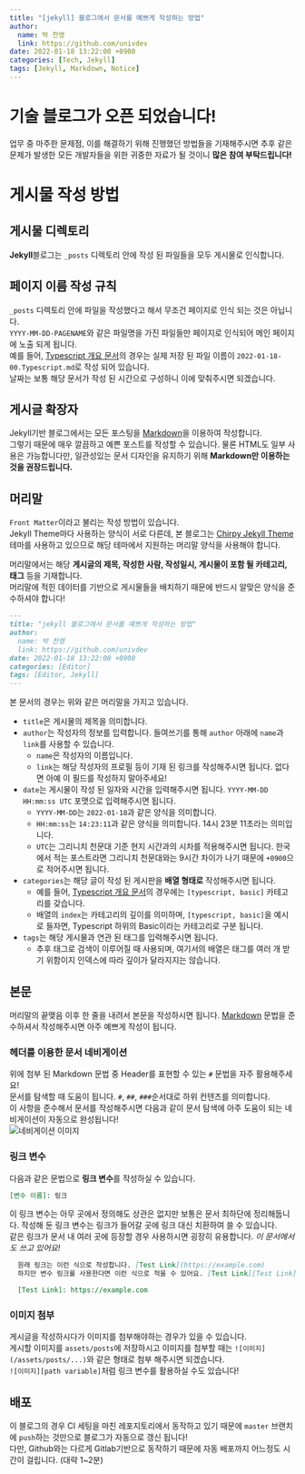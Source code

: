 ```yaml
---
title: "[jekyll] 블로그에서 문서를 예쁘게 작성하는 방법"
author:
  name: 박 찬영
  link: https://github.com/univdev
date: 2022-01-18 13:22:00 +0900
categories: [Tech, Jekyll]
tags: [Jekyll, Markdown, Notice]
---
```

# 기술 블로그가 오픈 되었습니다!
업무 중 마주한 문제점, 이를 해결하기 위해 진행했던 방법들을 기재해주시면 추후 같은 문제가 발생한 모든 개발자들을 위한 귀중한 자료가 될 것이니 **많은 참여 부탁드립니다!**
# 게시물 작성 방법
## 게시물 디렉토리
**Jekyll**블로그는 ```_posts``` 디렉토리 안에 작성 된 파일들을 모두 게시물로 인식합니다.  
## 페이지 이름 작성 규칙
```_posts``` 디렉토리 안에 파일을 작성했다고 해서 무조건 페이지로 인식 되는 것은 아닙니다.  
```YYYY-MM-DD-PAGENAME```와 같은 파일명을 가진 파일들만 페이지로 인식되어 메인 페이지에 노출 되게 됩니다.  
예를 들어, [Typescript 개요 문서](http://127.0.0.1:4000/posts/00.Typescript-%EA%B0%9C%EC%9A%94/)의 경우는 실제 저장 된 파일 이름이 ```2022-01-18-00.Typescript.md```로 작성 되어 있습니다.  
날짜는 보통 해당 문서가 작성 된 시간으로 구성하니 이에 맞춰주시면 되겠습니다.
## 게시글 확장자
Jekyll기반 블로그에서는 모든 포스팅을 [Markdown][markdown]을 이용하여 작성합니다.  
그렇기 때문에 매우 깔끔하고 예쁜 포스트를 작성할 수 있습니다.
물론 HTML도 일부 사용은 가능합니다만, 일관성있는 문서 디자인을 유지하기 위해 **Markdown만 이용하는 것을 권장드립니다.**
## 머리말
```Front Matter```이라고 불리는 작성 방법이 있습니다.  
Jekyll Theme마다 사용하는 양식이 서로 다른데, 본 블로그는 [Chirpy Jekyll Theme][Chirpy Jekyll Theme]테마를 사용하고 있으므로 해당 테마에서 지원하는 머리말 양식을 사용해야 합니다.

머리말에서는 해당 **게시글의 제목, 작성한 사람, 작성일시, 게시물이 포함 될 카테고리, 태그** 등을 기재합니다.  
머리말에 적힌 데이터를 기반으로 게시물들을 배치하기 때문에 반드시 알맞은 양식을 준수하셔야 합니다!
```markdown
---
title: "jekyll 블로그에서 문서를 예쁘게 작성하는 방법"
author:
  name: 박 찬영
  link: https://github.com/univdev
date: 2022-01-18 13:22:00 +0900
categories: [Editor]
tags: [Editor, Jekyll]
---
```
본 문서의 경우는 위와 같은 머리말을 가지고 있습니다.  
- ```title```은 게시물의 제목을 의미합니다.
- ```author```는 작성자의 정보를 입력합니다. 들여쓰기를 통해 ```author``` 아래에 ```name```과 ```link```를 사용할 수 있습니다.
  - ```name```은 작성자의 이름입니다.
  - ```link```는 해당 작성자의 프로필 등이 기재 된 링크를 작성해주시면 됩니다. 없다면 아예 이 필드를 작성하지 말아주세요!
- ```date```는 게시물이 작성 된 일자와 시간을 입력해주시면 됩니다. ```YYYY-MM-DD HH:mm:ss UTC``` 포맷으로 입력해주시면 됩니다.
  - ```YYYY-MM-DD```는 ```2022-01-18```과 같은 양식을 의미합니다.
  - ```HH:mm:ss```는 ```14:23:11```과 같은 양식을 의미합니다. 14시 23분 11초라는 의미입니다.
  - ```UTC```는 그리니치 천문대 기준 현지 시간과의 시차를 적용해주시면 됩니다. 한국에서 적는 포스트라면 그리니치 천문대와는 9시간 차이가 나기 때문에 ```+0900```으로 적어주시면 됩니다.
- ```categories```는 해당 글이 작성 된 게시판을 **배열 형태로** 작성해주시면 됩니다.
  - 예를 들어, [Typescript 개요 문서](http://127.0.0.1:4000/posts/00.Typescript-%EA%B0%9C%EC%9A%94/)의 경우에는 ```[typescript, basic]``` 카테고리를 갖습니다.
  - 배열의 ```index```는 카테고리의 깊이를 의미하며, ```[typescript, basic]```을 예시로 들자면, Typescript 하위의 Basic이라는 카테고리로 구분 됩니다.
- ```tags```는 해당 게시물과 연관 된 태그를 입력해주시면 됩니다.
  - 추후 태그로 검색이 이루어질 때 사용되며, 여기서의 배열은 태그를 여러 개 받기 위함이지 인덱스에 따라 깊이가 달라지지는 않습니다.

## 본문
머리말의 끝맺음 이후 한 줄을 내려서 본문을 작성하시면 됩니다. [Markdown][markdown] 문법을 준수하셔서 작성해주시면 아주 예쁘게 작성이 됩니다.
### 헤더를 이용한 문서 네비게이션
위에 첨부 된 Markdown 문법 중 Header를 표현할 수 있는 ```#``` 문법을 자주 활용해주세요!  
문서를 탐색할 때 도움이 됩니다. ```#```, ```##```, ```###```순서대로 하위 컨텐츠를 의미합니다.  
이 사항을 준수해서 문서를 작성해주시면 다음과 같이 문서 탐색에 아주 도움이 되는 네비게이션이 자동으로 완성됩니다!  
![네비게이션 이미지][document_navigation]
### 링크 변수
다음과 같은 문법으로 **링크 변수**를 작성하실 수 있습니다.
```markdown
[변수 이름]: 링크
```
이 링크 변수는 아무 곳에서 정의해도 상관은 없지만 보통은 문서 최하단에 정리해둡니다. 작성해 둔 링크 변수는 링크가 들어갈 곳에 링크 대신 치환하여 쓸 수 있습니다.  
같은 링크가 문서 내 여러 곳에 등장할 경우 사용하시면 굉장히 유용합니다. *이 문서에서도 쓰고 있어요!*
```markdown
  원래 링크는 이런 식으로 작성합니다. [Test Link](https://example.com)
  하지만 변수 링크를 사용한다면 이런 식으로 적을 수 있어요. [Test Link][Test Link]

  [Test Link]: https://example.com
```
### 이미지 첨부
게시글을 작성하시다가 이미지를 첨부해야하는 경우가 있을 수 있습니다.  
게시할 이미지를 ```assets/posts```에 저장하시고 이미지를 첨부할 때는 ```![이미지](/assets/posts/...)```와 같은 형태로 첨부 해주시면 되겠습니다.  
```![이미지][path variable]```처럼 링크 변수를 활용하실 수도 있습니다!
## 배포
이 블로그의 경우 CI 세팅을 마친 레포지토리에서 동작하고 있기 때문에 ```master``` 브랜치에 ```push```하는 것만으로 블로그가 자동으로 갱신 됩니다!  
다만, Github와는 다르게 Gitlab기반으로 동작하기 때문에 자동 배포까지 어느정도 시간이 걸립니다. (대략 1~2분)  

[로컬에서 프로젝트 실행하는 방법]: /posts/how_to_launch_jekyll
[Chirpy Jekyll Theme]: https://github.com/cotes2020/jekyll-theme-chirpy
[markdown]: https://gist.github.com/ihoneymon/652be052a0727ad59601
[document_navigation]: https://firebasestorage.googleapis.com/v0/b/univdev-github-io.appspot.com/o/document_navigation.png?alt=media&token=d795adb5-2e95-4d73-9b6d-b72ae20fab92
